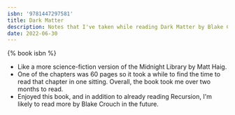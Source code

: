 ```yaml
---
isbn: '9781447297581'
title: Dark Matter
description: Notes that I've taken while reading Dark Matter by Blake Crouch.
date: 2022-06-30
---
```


{% book isbn %}

- Like a more science-fiction version of the Midnight Library by Matt Haig.
- One of the chapters was 60 pages so it took a while to find the time to read that chapter in one sitting. Overall, the book took me over two months to read.
- Enjoyed this book, and in addition to already reading Recursion, I'm likely to read more by Blake Crouch in the future.
